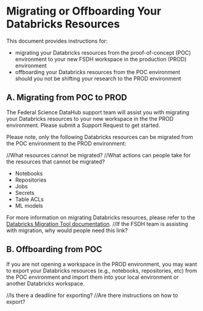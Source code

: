 # Migrating or Offboarding Your Databricks Resources

This document provides instructions for:

* migrating your Databricks resources from the proof-of-concept (POC) environment to your new FSDH workspace in the production (PROD) environment
* offboarding your Databricks resources from the POC environment should you not be shifting your research to the PROD environment

## A. Migrating from POC to PROD

The Federal Science DataHub support team will assist you with migrating your Databricks resources to your new workspace in the the PROD environment. Please submit a Support Request to get started.

Please note, only the following Databricks resources can be migrated from the POC environment to the PROD environment: 

//What resources cannot be migrated?
//What actions can people take for the resources that cannot be migrated?

* Notebooks
* Repositories
* Jobs
* Secrets
* Table ACLs
* ML models

For more information on migrating Databricks resources, please refer to the [Databricks Migration Tool documentation](https://github.com/databrickslabs/migrate).
//If the FSDH team is assisting with migration, why would people need this link?

## B. Offboarding from POC

If you are not opening a workspace in the PROD environment, you may want to export your Databricks resources (e.g., notebooks, repositories, etc) from the POC environment and import them into your local environment or another Databricks workspace.

//Is there a deadline for exporting?
//Are there instructions on how to export?
